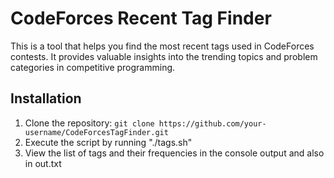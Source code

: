 # CodeForces Recent Tag Finder

This is a tool that helps you find the most recent tags used in CodeForces contests. It provides valuable insights into the trending topics and problem categories in competitive programming.

## Installation

1. Clone the repository: `git clone https://github.com/your-username/CodeForcesTagFinder.git`
2. Execute the script by running "./tags.sh"
3. View the list of tags and their frequencies in the console output and also in out.txt